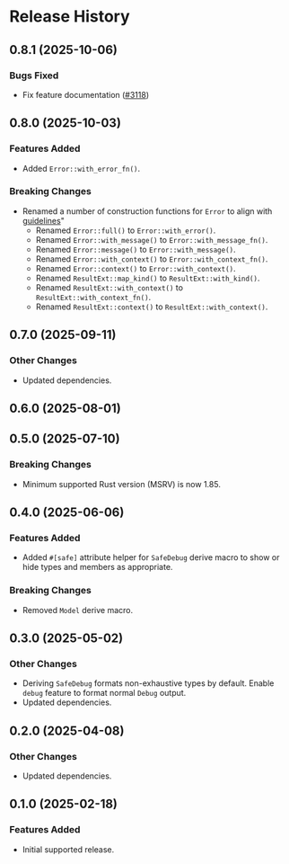 # Release History

## 0.8.1 (2025-10-06)

### Bugs Fixed

- Fix feature documentation ([#3118](https://github.com/Azure/azure-sdk-for-rust/issues/3118))

## 0.8.0 (2025-10-03)

### Features Added

- Added `Error::with_error_fn()`.

### Breaking Changes

- Renamed a number of construction functions for `Error` to align with [guidelines](https://azure.github.io/azure-sdk/rust_introduction.html)"
  - Renamed `Error::full()` to `Error::with_error()`.
  - Renamed `Error::with_message()` to `Error::with_message_fn()`.
  - Renamed `Error::message()` to `Error::with_message()`.
  - Renamed `Error::with_context()` to `Error::with_context_fn()`.
  - Renamed `Error::context()` to `Error::with_context()`.
  - Renamed `ResultExt::map_kind()` to `ResultExt::with_kind()`.
  - Renamed `ResultExt::with_context()` to `ResultExt::with_context_fn()`.
  - Renamed `ResultExt::context()` to `ResultExt::with_context()`.

## 0.7.0 (2025-09-11)

### Other Changes

- Updated dependencies.

## 0.6.0 (2025-08-01)

## 0.5.0 (2025-07-10)

### Breaking Changes

- Minimum supported Rust version (MSRV) is now 1.85.

## 0.4.0 (2025-06-06)

### Features Added

- Added `#[safe]` attribute helper for `SafeDebug` derive macro to show or hide types and members as appropriate.

### Breaking Changes

- Removed `Model` derive macro.

## 0.3.0 (2025-05-02)

### Other Changes

- Deriving `SafeDebug` formats non-exhaustive types by default. Enable `debug` feature to format normal `Debug` output.
- Updated dependencies.

## 0.2.0 (2025-04-08)

### Other Changes

- Updated dependencies.

## 0.1.0 (2025-02-18)

### Features Added

- Initial supported release.
